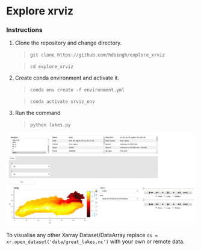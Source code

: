 # Explore xrviz

### Instructions
1. Clone the repository and change directory.
   > `git clone https://github.com/hdsingh/explore_xrviz` 

   > `cd explore_xrviz`
2. Create conda environment and activate it.
   > `conda env create -f environment.yml`

   > `conda activate xrviz_env`
3. Run the command
   > `python lakes.py`


![Dashboard](dashboard.png)

To visualise any other Xarray Dataset/DataArray replace `ds = xr.open_dataset('data/great_lakes.nc')` with your own or remote data.
